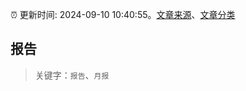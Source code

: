 :alarm_clock: 更新时间: 2024-09-10 10:40:55。[文章来源](/README.md)、[文章分类](/TAGS.md)

## 报告


> 关键字：`报告`、`月报`



